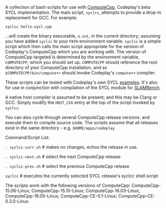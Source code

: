 A collection of bash scripts for use with
[ComputeCpp](https://developer.codeplay.com/computecppce/latest/overview),
Codeplay's beta SYCL implementation. The main script, `syclcc`, attempts to
provide a drop-in replacement for GCC. For example:

`syclcc hello-sycl.cpp`

...will create the binary executable, `a.out`, in the current directory;
assuming you have added `syclcc` to your `PATH` environment variable. `syclcc`
is a simple script which then calls the main script appropriate for the version
of Codeplay's ComputeCpp which you are working with. The version of ComputeCpp
targeted is determined by the environment variable, `COMPUTECPP`, which you
should set up. `COMPUTECPP` should reference the root directory of your
ComputeCpp installation, and so `$COMPUTECPP/bin/compute++` should invoke
Codeplay's `compute++` compiler.

These scripts can be tested with Codeplay's own SYCL [examples](https://github.com/codeplaysoftware/computecpp-sdk). It's also for use in conjunction with compilation of the SYCL module for [SLAMBench](https://github.com/pamela-project/slambench).

A native host compiler is assumed to be present; and this may be Clang or GCC.
Simply modify the `HOST_CXX` entry at the top of the script invoked by `syclcc`.

You can also cycle through several ComputeCpp release versions. and execute
them to compile source code. The scripts assume that all releases exist in the
same directory - e.g. `$HOME/apps/codeplay`

Command/Script List:

`. syclcc-curr.sh` # makes no changes, echos the release in use. 

`. syclcc-next.sh` # select the next ComputeCpp release

`. syclcc-prev.sh` # select the previous ComputeCpp release

`syclcc` # executes the currently selected SYCL release's syclcc shell script

The scripts work with the following versions of ComputeCpp: ComputeCpp-15.06-Linux; ComputeCpp-15.10-Linux; ComputeCpp-16.03-Linux; ComputeCpp-16.05-Linux; ComputeCpp-CE-0.1-Linux; ComputeCpp-CE-0.3.0-Linux.

